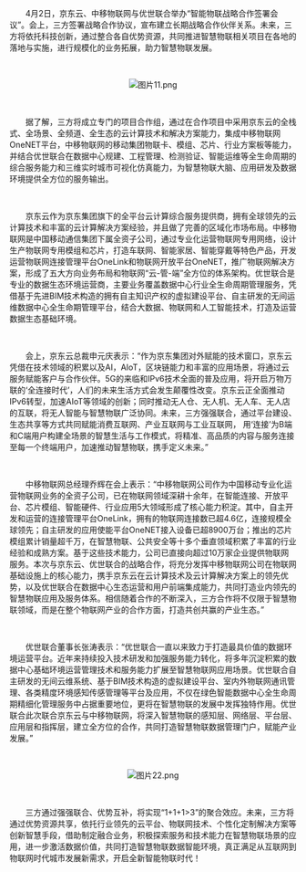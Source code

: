<p style="text-indent: 2em;">4月2日，京东云、中移物联网与优世联合举办“智能物联战略合作签署会议”。会上，三方签署战略合作协议，宣布建立长期战略合作伙伴关系。未来，三方将依托科技创新，通过整合各自优势资源，共同推进智慧物联相关项目在各地的落地与实施，进行规模化的业务拓展，助力智慧物联发展。</p>
<p><br/></p>
<p style="text-align: center;"><img src="//img1.jcloudcs.com/cms/7a18fcd0-4a16-482e-9d33-1e2301bcf57220190404141845.png" title="" alt="图片11.png"/></p>
<p><br/></p>
<p style="text-indent: 2em;">据了解，三方将成立专门的项目合作组，通过在合作项目中采用京东云的全栈式、全场景、全频道、全生态的云计算技术和解决方案能力，集成中移物联网OneNET平台，中移物联网的移动集团物联卡、模组、芯片、行业方案板等能力，并结合优世联合在数据中心规建、工程管理、检测验证、智能运维等全生命周期的综合服务能力和三维实时城市可视化仿真能力，为智慧物联大脑、应用研发及数据环境提供全方位的服务输出。</p>
<p style="text-indent: 2em;"><br/></p>
<p style="text-indent: 2em;">京东云作为京东集团旗下的全平台云计算综合服务提供商，拥有全球领先的云计算技术和丰富的云计算解决方案经验，并且做了完善的区域化市场布局。中移物联网是中国移动通信集团下属全资子公司，通过专业化运营物联网专用网络，设计生产物联网专用模组和芯片，打造车联网、智能家居、智能穿戴等特色产品，开发运营物联网连接管理平台OneLink和物联网开放平台OneNET，推广物联网解决方案，形成了五大方向业务布局和物联网“云-管-端”全方位的体系架构。优世联合是专业的数据生态环境运营商，主要业务覆盖数据中心行业全生命周期管理服务，凭借基于先进BIM技术构造的拥有自主知识产权的虚拟建设平台、自主研发的无间运维数据中心全生命期管理平台，结合大数据、物联网和人工智能技术，打造及运营数据生态基础环境。</p>
<p style="text-indent: 2em;"><br/></p>
<p style="text-indent: 2em;">会上，京东云总裁申元庆表示：“作为京东集团对外赋能的技术窗口，京东云凭借在技术领域的积累以及AI，AIoT，区块链能力和丰富的应用场景，将通过云服务赋能客户与合作伙伴。5G的来临和IPv6技术全面的普及应用，将开启万物万联的‘全连接时代’，人们的未来生活方式会发生颠覆性改变。京东云正全面推动IPv6转型，加速AIoT等领域的创新；同时推动无人仓、无人机、无人车、无人店的互联，将无人智能与智慧物联广泛协同。未来，三方强强联合，通过平台建设、生态共享等方式共同赋能消费互联网、产业互联网与工业互联网， 用‘连接’为B端和C端用户构建全场景的智慧生活与工作模式，将精准、高品质的内容与服务连接至每一个终端用户，加速推动智慧物联，携手定义未来。”</p>
<p style="text-indent: 2em;"><br/></p>
<p style="text-indent: 2em;">中移物联网总经理乔辉在会上表示：“中移物联网公司作为中国移动专业化运营物联网业务的全资子公司，已在物联网领域深耕十余年，在智能连接、开放平台、芯片模组、智能硬件、行业应用5大领域形成了核心能力积淀。其中，自主开发和运营的连接管理平台OneLink，拥有的物联网连接数已超4.6亿，连接规模全球领先；自主研发的应用使能平台OneNET接入设备已超8900万台；推出的芯片模组累计销量超千万，在智慧物联、公共安全等十多个垂直领域积累了丰富的行业经验和成熟方案。基于这些技术能力，公司已直接向超过10万家企业提供物联网服务。本次与京东云、优世联合的战略合作，将充分发挥中移物联网公司在物联网基础设施上的核心能力，携手京东云在云计算技术及云计算解决方案上的领先优势，以及优世联合在数据中心生态运营和用户前端集成能力，共同打造业内领先的智慧物联应用及服务体系。相信随着合作的不断深入，三方合作将不仅限于智慧物联领域，而是在整个物联网产业的合作方面，打造共创共赢的产业生态。”</p>
<p><br/></p>
<p style="text-indent: 2em;">优世联合董事长张涛表示：“优世联合一直以来致力于打造最具价值的数据环境运营平台。近年来持续投入技术研发和加强服务能力转化，将多年沉淀积累的数据中心基础环境运营管理技术和服务能力扩展至智慧物联网应用场景。优世联合自主研发的无间云维系统、基于BIM技术构造的虚拟建设平台、室内外物联网通讯管理、各类精度环境感知传感管理等平台及应用，不仅在绿色智能数据中心全生命周期精细化管理服务中占据重要地位，更将在智慧物联的发展中发挥独特作用。优世联合此次联合京东云与中移物联网，将深入智慧物联的感知层、网络层、平台层、应用层和指挥层，建立全方位的合作，共同打造智慧物联数据管理门户，赋能产业发展。”</p>
<p style="text-indent: 2em;"><br/></p>
<p style="text-align: center;"><img src="//img1.jcloudcs.com/cms/54dd91f5-7fb3-444e-bc31-8961e9685b0d20190404142543.png" title="" alt="图片22.png"/></p>
<p><br/></p>
<p style="text-indent: 2em;">三方通过强强联合、优势互补，将实现“1+1+1&gt;3”的聚合效应。未来，三方将通过优势资源共享，依托行业领先的云平台、物联网技术、个性化定制解决方案等创新智慧手段，借助制定融合业务，积极探索服务和技术能力在智慧物联场景的应用，进一步激活数据价值，共同打造智慧物联数据智能环境，真正满足从互联网到物联网时代城市发展新需求，开启全新智能物联时代！</p>
<p style="margin-top:21px"><strong><span style=";font-family:微软雅黑;color:rgb(0,0,0);font-weight:bold;font-size:14px">&nbsp;</span></strong></p>
<p><br/></p>
<p><br/></p>
